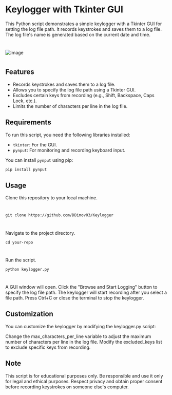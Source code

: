 # Keylogger with Tkinter GUI

This Python script demonstrates a simple keylogger with a Tkinter GUI for setting the log file path. It records keystrokes and saves them to a log file. The log file's name is generated based on the current date and time.

#

![image](https://github.com/DDimov03/Keylogger/assets/110220663/2f7311f9-eedd-40de-afa0-5935f4908d72)

#

## Features

- Records keystrokes and saves them to a log file.
- Allows you to specify the log file path using a Tkinter GUI.
- Excludes certain keys from recording (e.g., Shift, Backspace, Caps Lock, etc.).
- Limits the number of characters per line in the log file.

## Requirements

To run this script, you need the following libraries installed:

- `tkinter`: For the GUI.
- `pynput`: For monitoring and recording keyboard input.

You can install `pynput` using pip:

```bash
pip install pynput
```

## Usage
Clone this repository to your local machine.
#
```
git clone https://github.com/DDimov03/Keylogger
```
#
Navigate to the project directory.
```
cd your-repo
```
#

Run the script.
```
python keylogger.py
```
#
A GUI window will open. Click the "Browse and Start Logging" button to specify the log file path. The keylogger will start recording after you select a file path.
Press Ctrl+C or close the terminal to stop the keylogger.


## Customization
You can customize the keylogger by modifying the keylogger.py script:

Change the max_characters_per_line variable to adjust the maximum number of characters per line in the log file.
Modify the excluded_keys list to exclude specific keys from recording.

## Note
This script is for educational purposes only. Be responsible and use it only for legal and ethical purposes.
Respect privacy and obtain proper consent before recording keystrokes on someone else's computer.
